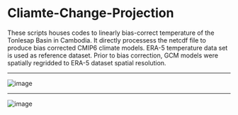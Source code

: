 # Cliamte-Change-Projection

These scripts houses codes to linearly bias-correct temperature of the Tonlesap Basin in Cambodia. It directly processess the netcdf file to produce bias corrected CMIP6 climate models. ERA-5 temperature data set is used as reference dataset. Prior to bias correction, GCM models were spatially regridded to ERA-5 dataset spatial resolution.

<hr>

![image](https://github.com/santosh-dhungana/Cliamte-Change-Projection/assets/57520258/550a69ee-a8d2-41f8-afc0-f49d47b6b92f)

<hr>

![image](https://github.com/santosh-dhungana/Cliamte-Change-Projection/assets/57520258/5880f121-3994-4d00-8a5e-54b239413147)


